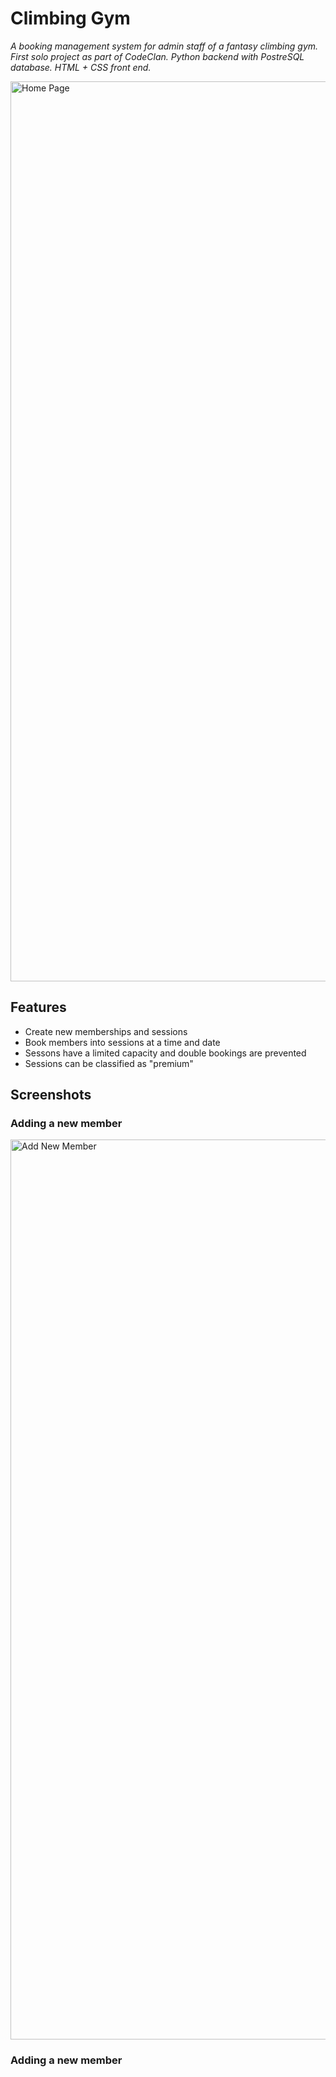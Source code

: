 <h1> Climbing Gym </h1>

<i>A booking management system for admin staff of a fantasy climbing gym. First solo project as part of CodeClan. Python backend with PostreSQL database. HTML + CSS front end.</i>

<img width="1440" alt="Home Page" src="https://user-images.githubusercontent.com/82443598/129725786-fd26a356-c356-4a5b-beb4-f712f77302a1.png">

<h2>Features</h2>
<ul>
  <li>Create new memberships and sessions</li>
  <li>Book members into sessions at a time and date</li>
  <li>Sessons have a limited capacity and double bookings are prevented</li>
  <li>Sessions can be classified as "premium"</li>
</ul>

<h2>Screenshots</h2>
<h3>Adding a new member</h3>
<img width="1440" alt="Add New Member" src="https://user-images.githubusercontent.com/82443598/129727347-f2cf1648-7875-4808-a9f5-a91cfb2220c3.png">
<h3>Adding a new member</h3>
    
